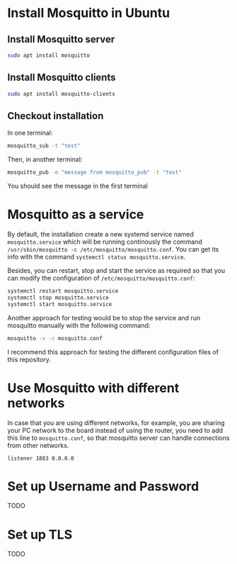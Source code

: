 # Install Mosquitto in Ubuntu
## Install Mosquitto server
```bash
sudo apt install mosquitto
```

## Install Mosquitto clients
```bash
sudo apt install mosquitto-clients
```

## Checkout installation
In one terminal:
```bash
mosquitto_sub -t "test"
```

Then, in another terminal:
```bash
mosquitto_pub -m "message from mosquitto_pub" -t "test"
```

You should see the message in the first terminal

# Mosquitto as a service
By default, the installation create a new systemd service named `mosquitto.service` which will be running continously the command `/usr/sbin/mosquitto -c /etc/mosquitto/mosquitto.conf`. You can get its info with the command `systemctl status mosquitto.service`.

Besides, you can restart, stop and start the service as required so that you can modify the configuration of `/etc/mosquitto/mosquitto.conf`:

```bash
systemctl restart mosquitto.service
systemctl stop mosquitto.service
systemctl start mosquitto.service
```

Another approach for testing would be to stop the service and run mosquitto manually with the following command:
```bash
mosquitto -v -c mosquitto.conf
```

I recommend this approach for testing the different configuration files of this repository.

# Use Mosquitto with different networks
In case that you are using different networks, for example, you are sharing your PC network to the board instead of using the router, you need to add this line to `mosquitto.conf`, so that mosquitto server can handle connections from other networks.

```
listener 1883 0.0.0.0
```

# Set up Username and Password
TODO

# Set up TLS
TODO